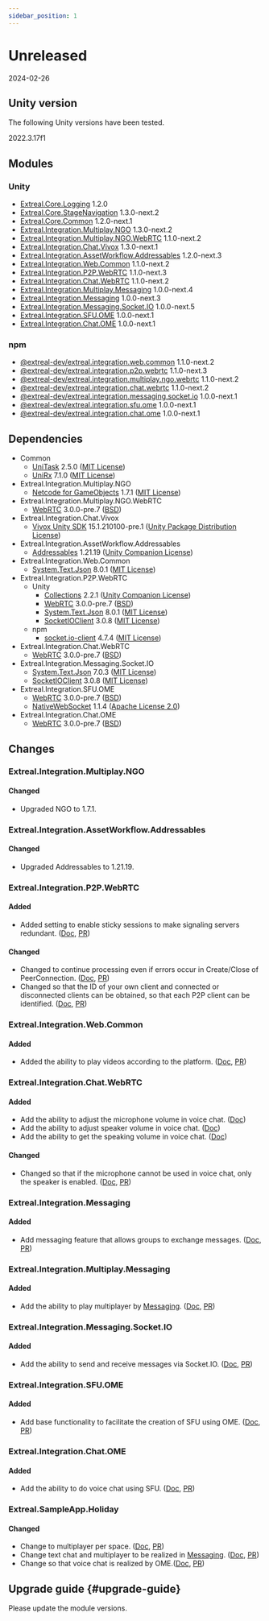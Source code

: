 ```yaml
---
sidebar_position: 1
---
```


# Unreleased

2024-02-26

## Unity version

The following Unity versions have been tested.

2022.3.17f1

## Modules

### Unity

- [Extreal.Core.Logging](https://github.com/extreal-dev/Extreal.Core.Logging) 1.2.0
- [Extreal.Core.StageNavigation](https://github.com/extreal-dev/Extreal.Core.StageNavigation) 1.3.0-next.2
- [Extreal.Core.Common](https://github.com/extreal-dev/Extreal.Core.Common) 1.2.0-next.1
- [Extreal.Integration.Multiplay.NGO](https://github.com/extreal-dev/Extreal.Integration.Multiplay.NGO) 1.3.0-next.2
- [Extreal.Integration.Multiplay.NGO.WebRTC](https://github.com/extreal-dev/Extreal.Integration.Multiplay.NGO.WebRTC) 1.1.0-next.2
- [Extreal.Integration.Chat.Vivox](https://github.com/extreal-dev/Extreal.Integration.Chat.Vivox) 1.3.0-next.1
- [Extreal.Integration.AssetWorkflow.Addressables](https://github.com/extreal-dev/Extreal.Integration.AssetWorkflow.Addressables) 1.2.0-next.3
- [Extreal.Integration.Web.Common](https://github.com/extreal-dev/Extreal.Integration.Web.Common) 1.1.0-next.2
- [Extreal.Integration.P2P.WebRTC](https://github.com/extreal-dev/Extreal.Integration.P2P.WebRTC) 1.1.0-next.3
- [Extreal.Integration.Chat.WebRTC](https://github.com/extreal-dev/Extreal.Integration.Chat.WebRTC) 1.1.0-next.2
- [Extreal.Integration.Multiplay.Messaging](https://github.com/extreal-dev/Extreal.Integration.Multiplay.Messaging) 1.0.0-next.4
- [Extreal.Integration.Messaging](https://github.com/extreal-dev/Extreal.Integration.Multiplay.Messaging) 1.0.0-next.3
- [Extreal.Integration.Messaging.Socket.IO](https://github.com/extreal-dev/Extreal.Integration.Messaging.Socket.IO) 1.0.0-next.5
- [Extreal.Integration.SFU.OME](https://github.com/extreal-dev/Extreal.Integration.SFU.OME) 1.0.0-next.1
- [Extreal.Integration.Chat.OME](https://github.com/extreal-dev/Extreal.Integration.Chat.OME) 1.0.0-next.1

### npm

- [@extreal-dev/extreal.integration.web.common](https://www.npmjs.com/package/@extreal-dev/extreal.integration.web.common) 1.1.0-next.2
- [@extreal-dev/extreal.integration.p2p.webrtc](https://www.npmjs.com/package/@extreal-dev/extreal.integration.p2p.webrtc) 1.1.0-next.3
- [@extreal-dev/extreal.integration.multiplay.ngo.webrtc](https://www.npmjs.com/package/@extreal-dev/extreal.integration.multiplay.ngo.webrtc) 1.1.0-next.2
- [@extreal-dev/extreal.integration.chat.webrtc](https://www.npmjs.com/package/@extreal-dev/extreal.integration.chat.webrtc) 1.1.0-next.2
- [@extreal-dev/extreal.integration.messaging.socket.io](https://www.npmjs.com/package/@extreal-dev/extreal.integration.messaging.socket.io) 1.0.0-next.1
- [@extreal-dev/extreal.integration.sfu.ome](https://www.npmjs.com/package/@extreal-dev/extreal.integration.sfu.ome) 1.0.0-next.1
- [@extreal-dev/extreal.integration.chat.ome](https://www.npmjs.com/package/@extreal-dev/extreal.integration.chat.ome) 1.0.0-next.1

## Dependencies

- Common
  - [UniTask](https://github.com/Cysharp/UniTask) 2.5.0 ([MIT License](https://github.com/Cysharp/UniTask/blob/master/LICENSE))
  - [UniRx](https://github.com/neuecc/UniRx) 7.1.0 ([MIT License](https://github.com/neuecc/UniRx/blob/master/LICENSE))
- Extreal.Integration.Multiplay.NGO
  - [Netcode for GameObjects](https://github.com/Unity-Technologies/com.unity.netcode.gameobjects) 1.7.1 ([MIT License](https://github.com/Unity-Technologies/com.unity.netcode.gameobjects/blob/develop/LICENSE.md))
- Extreal.Integration.Multiplay.NGO.WebRTC
  - [WebRTC](https://docs.unity3d.com/Packages/com.unity.webrtc@3.0/manual/index.html) 3.0.0-pre.7 ([BSD](https://docs.unity3d.com/Packages/com.unity.webrtc@3.0/license/Third%20Party%20Notices.html))
- Extreal.Integration.Chat.Vivox
  - [Vivox Unity SDK](https://docs.vivox.com/v5/general/unity/15_1_210000/en-us/Default.htm) 15.1.210100-pre.1 ([Unity Package Distribution License](https://unity.com/legal/licenses/unity-package-distribution-license))
- Extreal.Integration.AssetWorkflow.Addressables
  - [Addressables](https://docs.unity3d.com/Packages/com.unity.addressables@1.21/manual/index.html) 1.21.19 ([Unity Companion License](https://unity.com/legal/licenses/unity-companion-license))
- Extreal.Integration.Web.Common
  - [System.Text.Json](https://learn.microsoft.com/ja-jp/dotnet/api/system.text.json) 8.0.1 ([MIT License](https://github.com/dotnet/runtime/blob/main/LICENSE.TXT))
- Extreal.Integration.P2P.WebRTC
  - Unity
    - [Collections](https://docs.unity3d.com/Packages/com.unity.collections@1.2/manual/index.html) 2.2.1 ([Unity Companion License](https://unity.com/legal/licenses/unity-companion-license))
    - [WebRTC](https://docs.unity3d.com/Packages/com.unity.webrtc@3.0/manual/index.html) 3.0.0-pre.7 ([BSD](https://docs.unity3d.com/Packages/com.unity.webrtc@3.0/license/Third%20Party%20Notices.html))
    - [System.Text.Json](https://learn.microsoft.com/ja-jp/dotnet/api/system.text.json) 8.0.1 ([MIT License](https://github.com/dotnet/runtime/blob/main/LICENSE.TXT))
    - [SocketIOClient](https://github.com/doghappy/socket.io-client-csharp) 3.0.8 ([MIT License](https://github.com/doghappy/socket.io-client-csharp/blob/master/LICENSE))
  - npm
    - [socket.io-client](https://www.npmjs.com/package/socket.io-client) 4.7.4 ([MIT License](https://github.com/socketio/socket.io-client/blob/main/LICENSE))
- Extreal.Integration.Chat.WebRTC
  - [WebRTC](https://docs.unity3d.com/Packages/com.unity.webrtc@3.0/manual/index.html) 3.0.0-pre.7 ([BSD](https://docs.unity3d.com/Packages/com.unity.webrtc@3.0/license/Third%20Party%20Notices.html))
- Extreal.Integration.Messaging.Socket.IO
  - [System.Text.Json](https://learn.microsoft.com/ja-jp/dotnet/api/system.text.json) 7.0.3 ([MIT License](https://github.com/dotnet/runtime/blob/main/LICENSE.TXT))
  - [SocketIOClient](https://github.com/doghappy/socket.io-client-csharp) 3.0.8 ([MIT License](https://github.com/doghappy/socket.io-client-csharp/blob/master/LICENSE))
- Extreal.Integration.SFU.OME
  - [WebRTC](https://docs.unity3d.com/Packages/com.unity.webrtc@3.0/manual/index.html) 3.0.0-pre.7 ([BSD](https://docs.unity3d.com/Packages/com.unity.webrtc@3.0/license/Third%20Party%20Notices.html))
  - [NativeWebSocket](https://github.com/endel/NativeWebSocket) 1.1.4 ([Apache License 2.0](https://github.com/endel/NativeWebSocket/blob/master/LICENSE))
- Extreal.Integration.Chat.OME
  - [WebRTC](https://docs.unity3d.com/Packages/com.unity.webrtc@3.0/manual/index.html) 3.0.0-pre.7 ([BSD](https://docs.unity3d.com/Packages/com.unity.webrtc@3.0/license/Third%20Party%20Notices.html))

## Changes

### Extreal.Integration.Multiplay.NGO
#### Changed
- Upgraded NGO to 1.7.1.

### Extreal.Integration.AssetWorkflow.Addressables
#### Changed
- Upgraded Addressables to 1.21.19.

### Extreal.Integration.P2P.WebRTC
#### Added
- Added setting to enable sticky sessions to make signaling servers redundant. ([Doc](../integration/p2p.webrtc.md), [PR](https://github.com/extreal-dev/Extreal.Integration.P2P.WebRTC/pull/13))
#### Changed
- Changed to continue processing even if errors occur in Create/Close of PeerConnection. ([Doc](../integration/p2p.webrtc.md), [PR](https://github.com/extreal-dev/Extreal.Integration.P2P.WebRTC/pull/9))
- Changed so that the ID of your own client and connected or disconnected clients can be obtained, so that each P2P client can be identified. ([Doc](../integration/p2p.webrtc.md), [PR](https://github.com/extreal-dev/Extreal.Integration.P2P.WebRTC/pull/10))

### Extreal.Integration.Web.Common

#### Added

- Added the ability to play videos according to the platform. ([Doc](../integration/web.common.md), [PR](https://github.com/extreal-dev/Extreal.Integration.Web.Common/pull/9))

### Extreal.Integration.Chat.WebRTC
#### Added
- Add the ability to adjust the microphone volume in voice chat. ([Doc](../integration/chat.webrtc.md))
- Add the ability to adjust speaker volume in voice chat. ([Doc](../integration/chat.webrtc.md))
- Add the ability to get the speaking volume in voice chat. ([Doc](../integration/chat.webrtc.md))
#### Changed
- Changed so that if the microphone cannot be used in voice chat, only the speaker is enabled. ([Doc](../integration/chat.webrtc.md), [PR](https://github.com/extreal-dev/Extreal.Integration.Chat.WebRTC/pull/8))

### Extreal.Integration.Messaging
#### Added
- Add messaging feature that allows groups to exchange messages. ([Doc](../integration/messaging.md), [PR](https://github.com/extreal-dev/Extreal.Integration.Messaging/pull/1))

### Extreal.Integration.Multiplay.Messaging
#### Added
- Add the ability to play multiplayer by [Messaging](../integration/messaging.md). ([Doc](../integration/multiplay.messaging.md), [PR](https://github.com/extreal-dev/Extreal.Integration.Multiplay.Messaging/pull/2))

### Extreal.Integration.Messaging.Socket.IO
#### Added
- Add the ability to send and receive messages via Socket.IO. ([Doc](../integration/messaging.md), [PR](https://github.com/extreal-dev/Extreal.Integration.Messaging.Socket.IO/pull/1))

### Extreal.Integration.SFU.OME
#### Added
- Add base functionality to facilitate the creation of SFU using OME. ([Doc](../integration/sfu.ome.md), [PR](https://github.com/extreal-dev/Extreal.Integration.SFU.OME/pull/1))

### Extreal.Integration.Chat.OME
#### Added
- Add the ability to do voice chat using SFU. ([Doc](../integration/chat.ome.md), [PR](https://github.com/extreal-dev/Extreal.Integration.Chat.OME/pull/1))

### Extreal.SampleApp.Holiday
#### Changed
- Change to multiplayer per space. ([Doc](../sample-app/intro.md), [PR](https://github.com/extreal-dev/Extreal.SampleApp.Holiday/pull/23))
- Change text chat and multiplayer to be realized in [Messaging](../integration/messaging.md). ([Doc](../sample-app/intro.md), [PR](https://github.com/extreal-dev/Extreal.SampleApp.Holiday/pull/23))
- Change so that voice chat is realized by OME.([Doc](../sample-app/intro.md), [PR](https://github.com/extreal-dev/Extreal.SampleApp.Holiday/pull/26))

## Upgrade guide {#upgrade-guide}

Please update the module versions.
